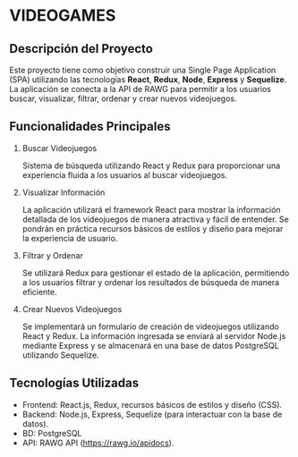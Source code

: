 # **VIDEOGAMES**

## **Descripción del Proyecto**

Este proyecto tiene como objetivo construir una Single Page Application (SPA) utilizando las tecnologías **React**, **Redux**, **Node**, **Express** y **Sequelize**. La aplicación se conecta a la API de RAWG para permitir a los usuarios buscar, visualizar, filtrar, ordenar y crear nuevos videojuegos.

## **Funcionalidades Principales**

1. Buscar Videojuegos

    Sistema de búsqueda utilizando React y Redux para proporcionar una experiencia fluida a los usuarios al buscar videojuegos.

2. Visualizar Información

    La aplicación utilizará el framework React para mostrar la información detallada de los videojuegos de manera atractiva y fácil de entender. Se pondrán en práctica recursos básicos de estilos y diseño para mejorar la experiencia de usuario.

3. Filtrar y Ordenar

    Se utilizará Redux para gestionar el estado de la aplicación, permitiendo a los usuarios filtrar y ordenar los resultados de búsqueda de manera eficiente.

4. Crear Nuevos Videojuegos
    
    Se implementará un formulario de creación de videojuegos utilizando React y Redux. La información ingresada se enviará al servidor Node.js mediante Express y se almacenará en una base de datos PostgreSQL utilizando Sequelize.

## **Tecnologías Utilizadas**
- Frontend: React.js, Redux, recursos básicos de estilos y diseño (CSS).
- Backend: Node.js, Express, Sequelize (para interactuar con la base de datos).
- BD: PostgreSQL
- API: RAWG API (https://rawg.io/apidocs).